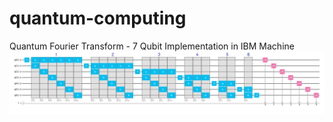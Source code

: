 # quantum-computing
Quantum Fourier Transform - 7 Qubit Implementation in IBM Machine
![Quantum Fourier Transform - 7 Qubit Implementation in IBM Machine](https://raw.githubusercontent.com/madeinkrc/quantum-computing/master/qft%20-%207%20qubit.png)
